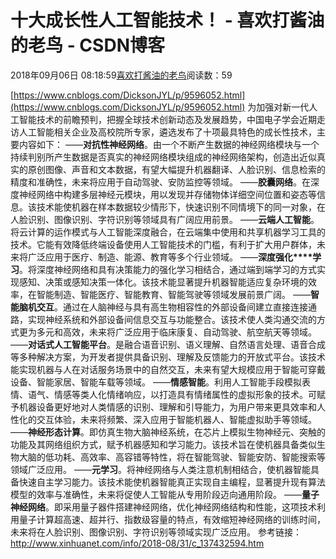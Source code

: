 
# 十大成长性人工智能技术！ - 喜欢打酱油的老鸟 - CSDN博客


2018年09月06日 08:18:59[喜欢打酱油的老鸟](https://me.csdn.net/weixin_42137700)阅读数：59


[https://www.cnblogs.com/DicksonJYL/p/9596052.html](https://www.cnblogs.com/DicksonJYL/p/9596052.html)
为加强对新一代人工智能技术的前瞻预判，把握全球技术创新动态及发展趋势，中国电子学会近期走访人工智能相关企业及高校院所专家，遴选发布了十项最具特色的成长性技术，主要内容如下：
——**对抗性神经网络**。由一个不断产生数据的神经网络模块与一个持续判别所产生数据是否真实的神经网络模块组成的神经网络架构，创造出近似真实的原创图像、声音和文本数据，有望大幅提升机器翻译、人脸识别、信息检索的精度和准确性，未来将应用于自动驾驶、安防监控等领域。
——**胶囊网络**。在深度神经网络中构建多层神经元模块，用以发现并存储物体详细空间位置和姿态等信息。该技术能使机器在样本数据较少情形下，快速识别不同情境下的同一对象，在人脸识别、图像识别、字符识别等领域具有广阔应用前景。
——**云端人工智能**。将云计算的运作模式与人工智能深度融合，在云端集中使用和共享机器学习工具的技术。它能有效降低终端设备使用人工智能技术的门槛，有利于扩大用户群体，未来将广泛应用于医疗、制造、能源、教育等多个行业领域。
——**深度强化****学习**。将深度神经网络和具有决策能力的强化学习相结合，通过端到端学习的方式实现感知、决策或感知决策一体化。该技术能显著提升机器智能适应复杂环境的效率，在智能制造、智能医疗、智能教育、智能驾驶等领域发展前景广阔。
——**智能脑机交互**。通过在人脑神经与具有高生物相容性的外部设备间建立直接连接通路，实现神经系统和外部设备间信息交互与功能整合。该技术使人类沟通交流的方式更为多元和高效，未来将广泛应用于临床康复、自动驾驶、航空航天等领域。
——**对话式人工智能平台**。是融合语音识别、语义理解、自然语言处理、语音合成等多种解决方案，为开发者提供具备识别、理解及反馈能力的开放式平台。该技术能实现机器与人在对话服务场景中的自然交互，未来有望大规模应用于智能可穿戴设备、智能家居、智能车载等领域。
——**情感智能**。利用人工智能手段模拟表情、语气、情感等类人化情绪响应，以打造具有情绪属性的虚拟形象的技术。可赋予机器设备更好地对人类情感的识别、理解和引导能力，为用户带来更具效率和人性化的交互体验，未来将频繁、深入应用于智能机器人、智能虚拟助手等领域。
——**神经形态计算**。即仿真生物大脑神经系统，在芯片上模拟生物神经元、突触的功能及其网络组织方式，赋予机器感知和学习能力。该技术旨在使机器具备类似生物大脑的低功耗、高效率、高容错等特性，将在智能驾驶、智能安防、智能搜索等领域广泛应用。
——**元学习**。将神经网络与人类注意机制相结合，使机器智能具备快速自主学习能力。该技术能使机器智能真正实现自主编程，显著提升现有算法模型的效率与准确性，未来将促使人工智能从专用阶段迈向通用阶段。
——**量子神经网络**。即采用量子器件搭建神经网络，优化神经网络结构和性能，这项技术利用量子计算超高速、超并行、指数级容量的特点，有效缩短神经网络的训练时间，未来将在人脸识别、图像识别、字符识别等领域实现广泛应用。
参考链接：
http://www.xinhuanet.com/info/2018-08/31/c_137432594.htm

